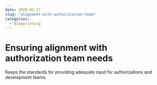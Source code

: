```yaml
---
date: 2020-02-27
slug: "alignment-with-authorization-team"
categories:
  - Blueprinting
---
```


# Ensuring alignment with authorization team needs

Keeps the standards for providing adequate input for authorizations and development teams.
